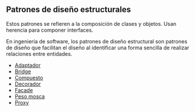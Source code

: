 ## Patrones de diseño estructurales

Estos patrones se refieren a la composición de clases y objetos. Usan herencia para componer interfaces.

En ingeniería de software, los patrones de diseño estructural son patrones de diseño que facilitan el diseño al identificar una forma sencilla de realizar relaciones entre entidades.

- [Adaptador](/patron/estructural/adaptador.md)
- [Bridge](/patron/estructural/puente.md)
- [Compuesto](/patron/estructural/compuesto.md)
- [Decorador](/patron//estructural/decorador.md)
- [Facade](/patron//estructural/facade.md)
- [Peso mosca](/patron/estructural/peso-mosca.md)
- [Proxy](/patron/estructural/proxy.md)
